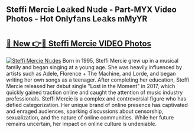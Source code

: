 ## Steffi Mercie Le𝚊ked N𝚞de - Part-MYX Video Photos - Hot Onlyf𝚊ns Le𝚊ks mMyYR

# <h2><a href="http://ac11207.deff.icu/?id=Steffi+Mercie">🔗 New 👉🔴 Steffi Mercie VIDEO Photos</a></h2>

[![Steffi Mercie N𝚞des](https://i.imgur.com/rIISA9y.gif)](http://ac11207.deff.icu/?id=Steffi+Mercie)
Born in 1995, Steffi Mercie grew up in a musical family and began singing at a young age. She was heavily influenced by artists such as Adele, Florence + The Machine, and Lorde, and began writing her own songs as a teenager. After completing her education, Steffi Mercie released her debut single "Lost in the Moment" in 2017, which quickly gained traction online and caught the attention of music industry professionals. Steffi Mercie is a complex and controversial figure who has defied categorization. Her unique brand of online presence has captivated and enraged audiences, sparking discussions about censorship, sexualization, and the nature of online communities. While her future remains uncertain, her impact on online culture is undeniable.
